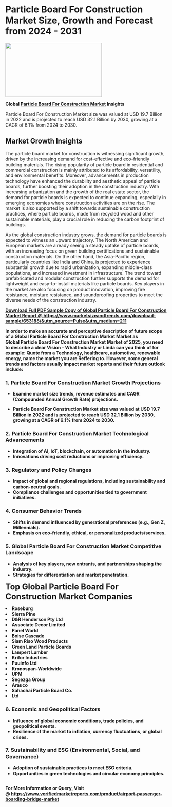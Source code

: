 <H1>Particle Board For Construction Market Size, Growth and Forecast from 2024 - 2031</H1><img class="aligncenter size-medium wp-image-584254" src="https://thirdeyenews.in/wp-content/uploads/2024/09/Global-Market-Research-300x168.jpeg" alt="" width="300" height="168" /><p><strong>Global&nbsp;<a href="https://www.marketsizeandtrends.com/download-sample/653188/&amp;utm_source=Pulse&amp;utm_medium=211">Particle Board For Construction Market</a> Insights</strong></p><p>Particle Board For Construction Market size was valued at USD 19.7 Billion in 2022 and is projected to reach USD 32.1 Billion by 2030, growing at a CAGR of 6.1% from 2024 to 2030.</p><p><h2>Market Growth Insights</h2> <p>The particle board market for construction is witnessing significant growth, driven by the increasing demand for cost-effective and eco-friendly building materials. The rising popularity of particle board in residential and commercial construction is mainly attributed to its affordability, versatility, and environmental benefits. Moreover, advancements in production technology have enhanced the durability and aesthetic appeal of particle boards, further boosting their adoption in the construction industry. With increasing urbanization and the growth of the real estate sector, the demand for particle boards is expected to continue expanding, especially in emerging economies where construction activities are on the rise. The market is also supported by a shift towards sustainable construction practices, where particle boards, made from recycled wood and other sustainable materials, play a crucial role in reducing the carbon footprint of buildings.</p> <p><strong><a href="#"></a></strong></p> <p>As the global construction industry grows, the demand for particle boards is expected to witness an upward trajectory. The North American and European markets are already seeing a steady uptake of particle boards, with an increasing focus on green building certifications and sustainable construction materials. On the other hand, the Asia-Pacific region, particularly countries like India and China, is projected to experience substantial growth due to rapid urbanization, expanding middle-class populations, and increased investment in infrastructure. The trend toward prefabricated and modular construction further supports the demand for lightweight and easy-to-install materials like particle boards. Key players in the market are also focusing on product innovation, improving fire resistance, moisture resistance, and soundproofing properties to meet the diverse needs of the construction industry.</p> <p><strong><a href="#"></p><p><span class=""><strong>Download Full PDF Sample Copy of Global Particle Board For Construction Market Report</strong> @ <a href="https://www.marketsizeandtrends.com/download-sample/653188/&amp;utm_source=Pulse&amp;utm_medium=211" target="_blank">https://www.marketsizeandtrends.com/download-sample/653188/&amp;utm_source=Pulse&amp;utm_medium=211</a></span></p><p>In order to make an accurate and perceptive description of future scope of a Global&nbsp;Particle Board For Construction Market Market as Global&nbsp;Particle Board For Construction Market Market of 2025, you need to describe a clear Vision &ndash; What Industry or Linda can you think of for example: Quote from a Technology, healthcare, automotive, renewable energy, name the market you are Reffering to. However, some general trends and factors usually impact market reports and their future outlook include:</p><h3>1.&nbsp;<strong>Particle Board For Construction Market Growth Projections</strong></h3><ul><li>Examine market size trends, revenue estimates and CAGR (Compounded Annual Growth Rate) projections.</li><li><p>Particle Board For Construction Market size was valued at USD 19.7 Billion in 2022 and is projected to reach USD 32.1 Billion by 2030, growing at a CAGR of 6.1% from 2024 to 2030.</p></li></ul><h3>2.&nbsp;<strong>Particle Board For Construction Market Technological Advancements</strong></h3><ul><li>Integration of AI, IoT, blockchain, or automation in the industry.</li><li>Innovations driving cost reductions or improving efficiency.</li></ul><h3>3.&nbsp;<strong>Regulatory and Policy Changes</strong></h3><ul><li>Impact of global and regional regulations, including sustainability and carbon-neutral goals.</li><li>Compliance challenges and opportunities tied to government initiatives.</li></ul><h3>4.&nbsp;<strong>Consumer Behavior Trends</strong></h3><ul><li>Shifts in demand influenced by generational preferences (e.g., Gen Z, Millennials).</li><li>Emphasis on eco-friendly, ethical, or personalized products/services.</li></ul><h3>5.&nbsp;<strong>Global Particle Board For Construction Market Competitive Landscape</strong></h3><ul><li>Analysis of key players, new entrants, and partnerships shaping the industry.</li><li>Strategies for differentiation and market penetration.</li></ul><p data-pm-slice="1 1 []"><span style="color: inherit; font-family: inherit; font-size: 25px;">Top Global Particle Board For Construction Market Companies</span></p><div class="" data-test-id=""><p><li>Roseburg</li><li> Sierra Pine</li><li> D&R Henderson Pty Ltd</li><li> Associate Decor Limited</li><li> Panel World</li><li> Boise Cascade</li><li> Siam Riso Wood Products</li><li> Green Land Particle Boards</li><li> Lampert Lumber</li><li> Krifor Industries</li><li> Puuinfo Ltd</li><li> Kronospan-Worldwide</li><li> UPM</li><li> Segezga Group</li><li> Arauco</li><li> Sahachai Particle Board Co.</li><li> Ltd</li></p></div><h3>6.&nbsp;<strong>Economic and Geopolitical Factors</strong></h3><ul><li>Influence of global economic conditions, trade policies, and geopolitical events.</li><li>Resilience of the market to inflation, currency fluctuations, or global crises.</li></ul><h3>7.&nbsp;<strong>Sustainability and ESG (Environmental, Social, and Governance)</strong></h3><ul><li>Adoption of sustainable practices to meet ESG criteria.</li><li>Opportunities in green technologies and circular economy principles.</li></ul><h2><strong style="font-size: 14px;">For More Information or Query, Visit @&nbsp;</strong><a style="background-color: #ffffff; font-size: 14px;" href="https://www.marketsizeandtrends.com/report/particle-board-for-construction-market/" target="_blank">https://www.verifiedmarketreports.com/product/airport-passenger-boarding-bridge-market</a></h2>
